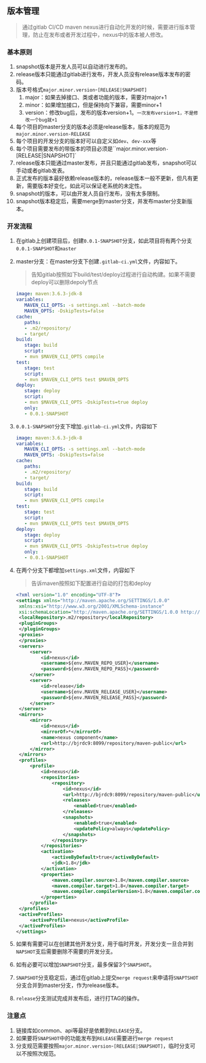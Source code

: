 ## 版本管理

> 通过gitlab CI/CD maven nexus进行自动化开发的时候，需要进行版本管理，防止在发布或者开发过程中，nexus中的版本被人修改。

### 基本原则

1. snapshot版本是开发人员可以自动进行发布的。
2. release版本只能通过gitlab进行发布，开发人员没有release版本发布的密码。
3. 版本号格式`major.minor.version`-`[RELEASE|SNAPSHOT]`
   1. major：如果去掉接口、类或者功能的版本，需要对major+1
   2. minor：如果增加接口，但是保持向下兼容，需要minor+1
   3. version：修改bug后，发布的版本version+1。`一次发布version+1，不是修改一个bug就+1`
4. 每个项目的master分支的版本必须是release版本，版本的规范为`major.minor.version-RELEASE`
5. 每个项目的开发分支的版本好可以自定义如`dev`、`dev-xxx`等
6. 每个项目需要发布的带版本的项目必须是``major.minor.version`-`[RELEASE|SNAPSHOT]`
7. release版本只能通过master发布，并且只能通过gitlab发布，snapshot可以手动或者gitlab发表。
8. 正式发布的版本最好依赖release版本的，release版本一般不更新，但凡有更新，需要版本好变化，如此可以保证老系统的未定性。
9. snapshot的版本，可以由开发人员自行发布，没有太多限制。
10. snapshot版本稳定后，需要merge到master分支，并发布master分支新版本。

### 开发流程

1. 在gitlab上创建项目后，创建`0.0.1-SNAPSHOT`分支，如此项目将有两个分支`0.0.1-SNAPSHOT`和`master`

2. master分支：在master分支下创建`.gitlab-ci.yml`文件，内容如下。

   > 告知gitlab按照如下build/test/deploy过程进行自动构建。如果不需要deploy可以删除depoly节点

   ```yaml
   image: maven:3.6.3-jdk-8
   variables:
      MAVEN_CLI_OPTS: -s settings.xml --batch-mode
      MAVEN_OPTS: -DskipTests=false
   cache:
      paths:
      - .m2/repository/
      - target/
   build:
      stage: build
      script:
      - mvn $MAVEN_CLI_OPTS compile
   test:
      stage: test
      script:
      - mvn $MAVEN_CLI_OPTS test $MAVEN_OPTS
   deploy:
      stage: deploy
      script:
      - mvn $MAVEN_CLI_OPTS -DskipTests=true deploy
      only:
      - 0.0.1-SNAPSHOT
   ```

3. `0.0.1-SNAPSHOT`分支下增加`.gitlab-ci.yml`文件，内容如下

   ```yaml
   image: maven:3.6.3-jdk-8
   variables:
      MAVEN_CLI_OPTS: -s settings.xml --batch-mode
      MAVEN_OPTS: -DskipTests=false
   cache:
      paths:
      - .m2/repository/
      - target/
   build:
      stage: build
      script:
      - mvn $MAVEN_CLI_OPTS compile
   test:
      stage: test
      script:
      - mvn $MAVEN_CLI_OPTS test $MAVEN_OPTS
   deploy:
      stage: deploy
      script:
      - mvn $MAVEN_CLI_OPTS -DskipTests=true deploy
      only:
      - 0.0.1-SNAPSHOT
   ```

4. 在两个分支下都增加`settings.xml`文件，内容如下

   > 告诉maven按照如下配置进行自动的打包和deploy

   ```xml
   <?xml version="1.0" encoding="UTF-8"?>
   <settings xmlns="http://maven.apache.org/SETTINGS/1.0.0"
   	xmlns:xsi="http://www.w3.org/2001/XMLSchema-instance"
   	xsi:schemaLocation="http://maven.apache.org/SETTINGS/1.0.0 http://maven.apache.org/xsd/settings-1.0.0.xsd">
   	<localRepository>.m2/repository</localRepository>
   	<pluginGroups>
   	</pluginGroups>
   	<proxies>
   	</proxies>
   	<servers>
   		<server>
   			<id>nexus</id>
   			<username>${env.MAVEN_REPO_USER}</username>
   			<password>${env.MAVEN_REPO_PASS}</password>
   		</server>
   		<server>
   			<id>release</id>
   			<username>${env.MAVEN_RELEASE_USER}</username>
   			<password>${env.MAVEN_RELEASE_PASS}</password>
   		</server>
   	</servers>
   	<mirrors>
   		<mirror>
   			<id>nexus</id>
   			<mirrorOf>*</mirrorOf>
   			<name>nexus component</name>
   			<url>http://bjrdc9:8099/repository/maven-public</url>
   		</mirror>
   	</mirrors>
   	<profiles>
   		<profile>
   			<id>nexus</id>
   			<repositories>
   				<repository>
   					<id>nexus</id>
   					<url>http://bjrdc9:8099/repository/maven-public</url>
   					<releases>
   						<enabled>true</enabled>
   					</releases>
   					<snapshots>
   						<enabled>true</enabled>
   						<updatePolicy>always</updatePolicy>
   					</snapshots>
   				</repository>
   			</repositories>
   			<activation>
   				<activeByDefault>true</activeByDefault>
   				<jdk>1.8</jdk>
   			</activation>
   			<properties>
   				<maven.compiler.source>1.8</maven.compiler.source>
   				<maven.compiler.target>1.8</maven.compiler.target>
   				<maven.compiler.compilerVersion>1.8</maven.compiler.compilerVersion>
   			</properties>
   		</profile>
   	</profiles>
   	<activeProfiles>
   		<activeProfile>nexus</activeProfile>
   	</activeProfiles>
   </settings>
   ```

5. 如果有需要可以在创建其他开发分支，用于临时开发，开发分支一旦合并到`NAPSHOT`支后需要删除不需要的开发分支。

6. 如有必要可以增加`SNAPSHOT`分支，最多保留3个`SNAPSHOT`。

7. `SNAPSHOT`分支稳定后，通过在gitlab上提交`merge request`来申请将`SNAPTSHOT`分支合并到master分支，作为release版本。

8. `release`分支测试完成并发布后，进行打TAG的操作。

### 注意点

1. 链接库如common、api等最好是依赖到`RELEASE`分支。
2. 如果要将`SNAPSHOT`中的功能发布到`RELEASE`需要进行`merge request`
3. 分支规范需要按照`major.minor.version`-`[RELEASE|SNAPSHOT]`，临时分支可以不按照次规范。
